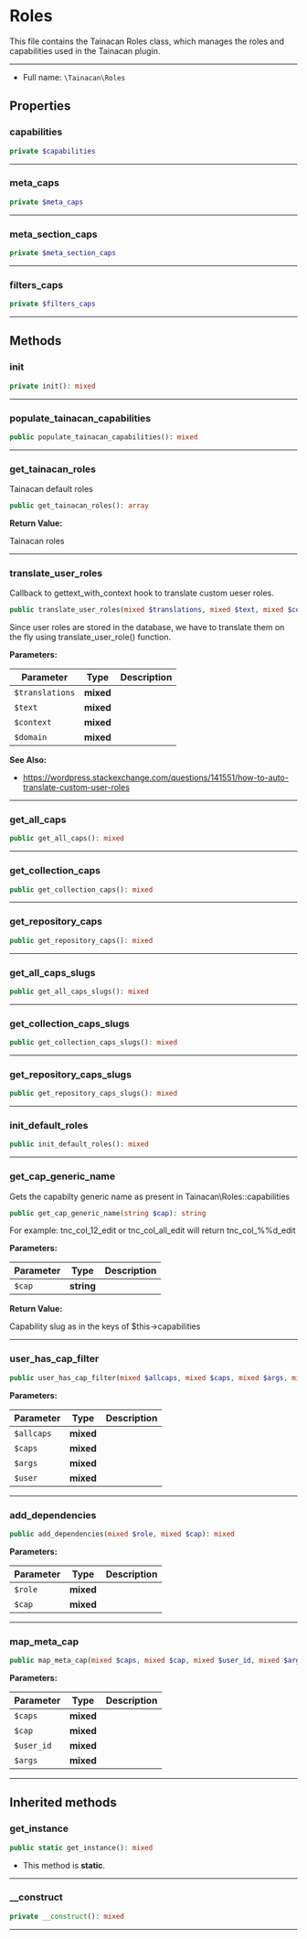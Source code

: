 # Roles


This file contains the Tainacan Roles class, which manages the roles and capabilities
used in the Tainacan plugin.

***

* Full name: `\Tainacan\Roles`

## Properties

### capabilities

```php
private $capabilities
```

***

### meta_caps

```php
private $meta_caps
```

***

### meta_section_caps

```php
private $meta_section_caps
```

***

### filters_caps

```php
private $filters_caps
```

***

## Methods

### init

```php
private init(): mixed
```

***

### populate_tainacan_capabilities

```php
public populate_tainacan_capabilities(): mixed
```

***

### get_tainacan_roles

Tainacan default roles

```php
public get_tainacan_roles(): array
```

**Return Value:**

Tainacan roles

***

### translate_user_roles

Callback to gettext_with_context hook to translate custom ueser roles.

```php
public translate_user_roles(mixed $translations, mixed $text, mixed $context, mixed $domain): mixed
```

Since user roles are stored in the database, we have to translate them on the fly
using translate_user_role() function.

**Parameters:**

| Parameter       | Type      | Description |
|-----------------|-----------|-------------|
| `$translations` | **mixed** |             |
| `$text`         | **mixed** |             |
| `$context`      | **mixed** |             |
| `$domain`       | **mixed** |             |

**See Also:**

* https://wordpress.stackexchange.com/questions/141551/how-to-auto-translate-custom-user-roles

***

### get_all_caps

```php
public get_all_caps(): mixed
```

***

### get_collection_caps

```php
public get_collection_caps(): mixed
```

***

### get_repository_caps

```php
public get_repository_caps(): mixed
```

***

### get_all_caps_slugs

```php
public get_all_caps_slugs(): mixed
```

***

### get_collection_caps_slugs

```php
public get_collection_caps_slugs(): mixed
```

***

### get_repository_caps_slugs

```php
public get_repository_caps_slugs(): mixed
```

***

### init_default_roles

```php
public init_default_roles(): mixed
```

***

### get_cap_generic_name

Gets the capabilty generic name as present in
Tainacan\Roles::capabilities

```php
public get_cap_generic_name(string $cap): string
```

For example: tnc_col_12_edit or tnc_col_all_edit will return tnc_col_%%d_edit

**Parameters:**

| Parameter | Type       | Description |
|-----------|------------|-------------|
| `$cap`    | **string** |             |

**Return Value:**

Capability slug as in the keys of $this->capabilities

***

### user_has_cap_filter

```php
public user_has_cap_filter(mixed $allcaps, mixed $caps, mixed $args, mixed $user): mixed
```

**Parameters:**

| Parameter  | Type      | Description |
|------------|-----------|-------------|
| `$allcaps` | **mixed** |             |
| `$caps`    | **mixed** |             |
| `$args`    | **mixed** |             |
| `$user`    | **mixed** |             |

***

### add_dependencies

```php
public add_dependencies(mixed $role, mixed $cap): mixed
```

**Parameters:**

| Parameter | Type      | Description |
|-----------|-----------|-------------|
| `$role`   | **mixed** |             |
| `$cap`    | **mixed** |             |

***

### map_meta_cap

```php
public map_meta_cap(mixed $caps, mixed $cap, mixed $user_id, mixed $args): mixed
```

**Parameters:**

| Parameter  | Type      | Description |
|------------|-----------|-------------|
| `$caps`    | **mixed** |             |
| `$cap`     | **mixed** |             |
| `$user_id` | **mixed** |             |
| `$args`    | **mixed** |             |

***

## Inherited methods

### get_instance

```php
public static get_instance(): mixed
```

* This method is **static**.
***

### __construct

```php
private __construct(): mixed
```

***
